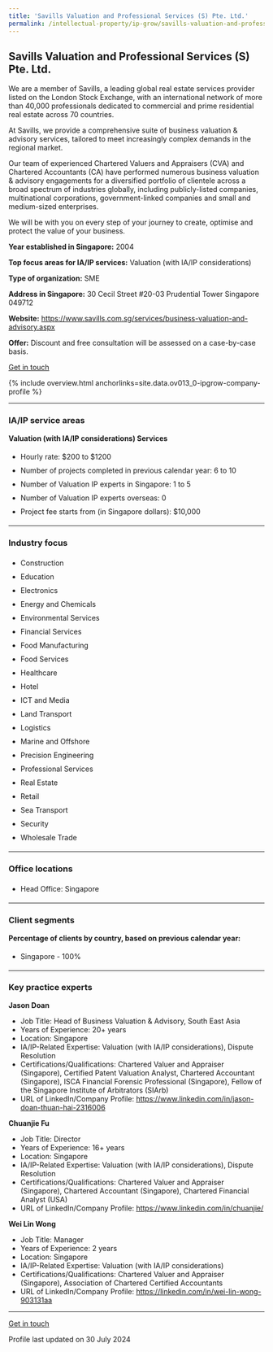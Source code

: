 ```yaml
---
title: 'Savills Valuation and Professional Services (S) Pte. Ltd.'
permalink: /intellectual-property/ip-grow/savills-valuation-and-professional-services--s--pte-ltd/
---
```


## Savills Valuation and Professional Services (S) Pte. Ltd.

We are a member of Savills, a leading global real estate services provider listed on the London Stock Exchange, with an international network of more than 40,000 professionals dedicated to commercial and prime residential real estate across 70 countries.

At Savills, we provide a comprehensive suite of business valuation & advisory services, tailored to meet increasingly complex demands in the regional market.

Our team of experienced Chartered Valuers and Appraisers (CVA) and Chartered Accountants (CA) have performed numerous business valuation & advisory engagements for a diversified portfolio of clientele across a broad spectrum of industries globally, including publicly-listed companies, multinational corporations, government-linked companies and small and medium-sized enterprises.

We will be with you on every step of your journey to create, optimise and protect the value of your business.

<b>Year established in Singapore:</b> 2004

<b>Top focus areas for IA/IP services:</b> Valuation (with IA/IP considerations)

<b>Type of organization:</b> SME

<b>Address in Singapore:</b> 30 Cecil Street #20-03 Prudential Tower Singapore 049712

<b>Website:</b> <a href='https://www.savills.com.sg/services/business-valuation-and-advisory.aspx'>https://www.savills.com.sg/services/business-valuation-and-advisory.aspx</a>

<b>Offer:</b> Discount and free consultation will be assessed on a case-by-case basis.

<a class='btn' href='https://form.gov.sg/669dc2ddd1b78cf997a37127' target='_blank' rel='noopener'>Get in touch</a>

{% include overview.html anchorlinks=site.data.ov013_0-ipgrow-company-profile %}

---
<a name='ip-related-service-areas'></a>
### IA/IP service areas

**Valuation (with IA/IP considerations) Services**

<ul>
<li style='line-height: 27px; margin: 0px 0px !important'>Hourly rate:  $200 to $1200</li>
<li style='line-height: 27px; margin: 0px 0px !important'>Number of projects completed in previous calendar year: 6 to 10</li>
<li style='line-height: 27px; margin: 0px 0px !important'>Number of Valuation IP experts in Singapore: 1 to 5</li>
<li style='line-height: 27px; margin: 0px 0px !important'>Number of Valuation IP experts overseas: 0</li>
<li style='line-height: 27px; margin: 0px 0px !important'>Project fee starts from (in Singapore dollars):  $10,000</li>
</ul>

---
<a name='industry-focus'></a>
### Industry focus

<ul><li style='line-height: 27px; margin: 0px 0px !important'> Construction </li><li style='line-height: 27px; margin: 0px 0px !important'>Education</li><li style='line-height: 27px; margin: 0px 0px !important'>Electronics</li><li style='line-height: 27px; margin: 0px 0px !important'>Energy and Chemicals</li><li style='line-height: 27px; margin: 0px 0px !important'>Environmental Services</li><li style='line-height: 27px; margin: 0px 0px !important'>Financial Services</li><li style='line-height: 27px; margin: 0px 0px !important'>Food Manufacturing</li><li style='line-height: 27px; margin: 0px 0px !important'>Food Services</li><li style='line-height: 27px; margin: 0px 0px !important'>Healthcare</li><li style='line-height: 27px; margin: 0px 0px !important'>Hotel</li><li style='line-height: 27px; margin: 0px 0px !important'>ICT and Media</li><li style='line-height: 27px; margin: 0px 0px !important'>Land Transport</li><li style='line-height: 27px; margin: 0px 0px !important'>Logistics</li><li style='line-height: 27px; margin: 0px 0px !important'>Marine and Offshore</li><li style='line-height: 27px; margin: 0px 0px !important'>Precision Engineering</li><li style='line-height: 27px; margin: 0px 0px !important'>Professional Services</li><li style='line-height: 27px; margin: 0px 0px !important'>Real Estate</li><li style='line-height: 27px; margin: 0px 0px !important'>Retail</li><li style='line-height: 27px; margin: 0px 0px !important'>Sea Transport</li><li style='line-height: 27px; margin: 0px 0px !important'>Security</li><li style='line-height: 27px; margin: 0px 0px !important'>Wholesale Trade</li></ul>

---
<a name='office-locations'></a>
### Office locations

<ul><li style='line-height: 27px; margin: 0px 0px !important'> Head Office: Singapore</li></ul>

---
<a name='client-segments'></a>
### Client segments

**Percentage of clients by country, based on previous calendar year:**

<ul><li style='line-height: 27px; margin: 0px 0px !important'> Singapore - 100%</li></ul>

---
<a name='key-practice-experts'></a>
### Key practice experts

**Jason Doan**

- Job Title: Head of Business Valuation & Advisory, South East Asia
- Years of Experience: 20+ years
- Location: Singapore
- IA/IP-Related Expertise: Valuation (with IA/IP considerations), Dispute Resolution
- Certifications/Qualifications: Chartered Valuer and Appraiser (Singapore), Certified Patent Valuation Analyst, Chartered Accountant (Singapore), ISCA Financial Forensic Professional (Singapore), Fellow of the Singapore Institute of Arbitrators (SIArb)
- URL of LinkedIn/Company Profile: <a href="https://www.linkedin.com/in/jason-doan-thuan-hai-2316006" target="_blank" rel="noopener">https://www.linkedin.com/in/jason-doan-thuan-hai-2316006</a>

**Chuanjie Fu**
- Job Title: Director
- Years of Experience: 16+ years
- Location: Singapore
- IA/IP-Related Expertise: Valuation (with IA/IP considerations), Dispute Resolution
- Certifications/Qualifications: Chartered Valuer and Appraiser (Singapore), Chartered Accountant (Singapore), Chartered Financial Analyst (USA)
- URL of LinkedIn/Company Profile: <a href="https://www.linkedin.com/in/chuanjie/" target="_blank" rel="noopener">https://www.linkedin.com/in/chuanjie/</a>

**Wei Lin Wong**
- Job Title: Manager
- Years of Experience: 2 years
- Location: Singapore
- IA/IP-Related Expertise: Valuation (with IA/IP considerations)
- Certifications/Qualifications: Chartered Valuer and Appraiser (Singapore), Association of Chartered Certified Accountants
- URL of LinkedIn/Company Profile: <a href="https://linkedin.com/in/wei-lin-wong-903131aa" target="_blank" rel="noopener">https://linkedin.com/in/wei-lin-wong-903131aa</a>


---
<p>
<a class='btn' href='https://form.gov.sg/669dc2ddd1b78cf997a37127' target='_blank' rel='noopener'>Get in touch</a>
</p>
Profile last updated on 30 July 2024
